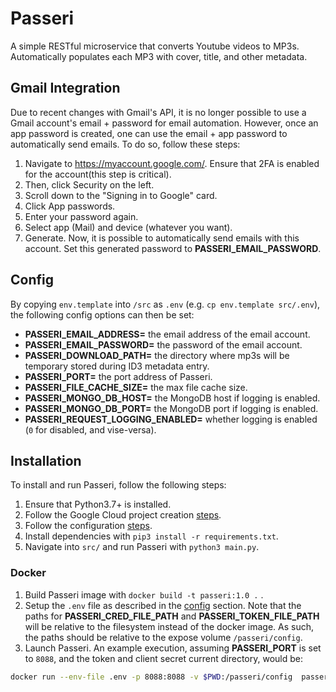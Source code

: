 # Passeri

A simple RESTful microservice that converts Youtube videos to MP3s. Automatically
populates each MP3 with cover, title, and other metadata.

## Gmail Integration

Due to recent changes with Gmail's API, it is no longer possible to use a Gmail
account's email + password for email automation. However, once an app
password is created, one can use the email + app password to automatically send
emails. To do so, follow these steps:

1. Navigate to https://myaccount.google.com/. Ensure that 2FA is enabled
   for the account(this step is critical).
2. Then, click Security on the left.
3. Scroll down to the "Signing in to Google" card.
4. Click App passwords.
5. Enter your password again.
6. Select app (Mail) and device (whatever you want).
7. Generate. Now, it is possible to automatically send emails with this
   account. Set this generated password to **PASSERI_EMAIL_PASSWORD**.

## Config

By copying `env.template` into `/src` as `.env` (e.g. `cp env.template src/.env`),
the following config options can then be set:

- **PASSERI_EMAIL_ADDRESS=** the email address of the email account.
- **PASSERI_EMAIL_PASSWORD=** the password of the email account.
- **PASSERI_DOWNLOAD_PATH=** the directory where mp3s will be temporary stored during
  ID3 metadata entry.
- **PASSERI_PORT=** the port address of Passeri.
- **PASSERI_FILE_CACHE_SIZE=** the max file cache size.
- **PASSERI_MONGO_DB_HOST=** the MongoDB host if logging is enabled.
- **PASSERI_MONGO_DB_PORT=** the MongoDB port if logging is enabled.
- **PASSERI_REQUEST_LOGGING_ENABLED=** whether logging is enabled (`0` for disabled, and vise-versa).

## Installation

To install and run Passeri, follow the following steps:

1. Ensure that Python3.7+ is installed.
2. Follow the Google Cloud project creation [steps](#gmail-integration).
3. Follow the configuration [steps](#config).
4. Install dependencies with `pip3 install -r requirements.txt`.
5. Navigate into `src/` and run Passeri with `python3 main.py`.

### Docker

1. Build Passeri image with `docker build -t passeri:1.0 .` .
2. Setup the `.env` file as described in the [config](#configuration) section. Note that
   the paths for **PASSERI_CRED_FILE_PATH** and **PASSERI_TOKEN_FILE_PATH** will be
   relative to the filesystem instead of the docker image. As such, the paths should be
   relative to the expose volume `/passeri/config`.
3. Launch Passeri. An example execution, assuming **PASSERI_PORT** is set to `8088`, and
   the token and client secret current directory, would be:

```bash
docker run --env-file .env -p 8088:8088 -v $PWD:/passeri/config  passeri:1.0
```
